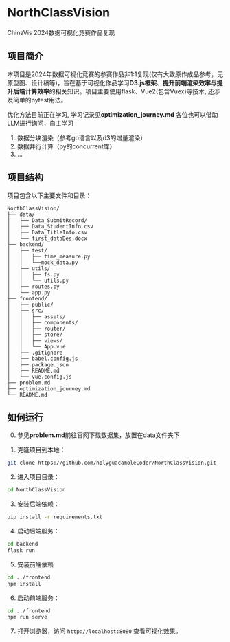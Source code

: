 # NorthClassVision

ChinaVis 2024数据可视化竞赛作品复现

## 项目简介

本项目是2024年数据可视化竞赛的参赛作品非1:1复现(仅有大致原作成品参考，无原型图、设计稿等)，旨在基于可视化作品学习**D3.js框架**、**提升前端渲染效率**与**提升后端计算效率**的相关知识。项目主要使用flask、Vue2(包含Vuex)等技术, 还涉及简单的pytest用法。

优化方法目前正在学习, 学习记录见**optimization_journey.md**
各位也可以借助LLM进行询问，自主学习

1. 数据分块渲染（参考go语言以及d3的增量渲染）
2. 数据并行计算（py的concurrent库）
3. ...

## 项目结构

项目包含以下主要文件和目录：

```
NorthClassVision/
├── data/
│   ├── Data_SubmitRecord/
│   ├── Data_StudentInfo.csv
│   ├── Data_TitleInfo.csv
│   └── first_dataDes.docx
├── backend/
│   ├── test/
│   │   ├── time_measure.py
│   │   └──mock_data.py
│   ├── utils/
│   │   ├── fs.py
│   │   └── utils.py
│   ├── routes.py
│   └── app.py
├── frontend/
│   ├── public/
│   ├── src/
│   │   ├── assets/
│   │   ├── components/
│   │   ├── router/
│   │   ├── store/
│   │   ├── views/
│   │   └── App.vue
│   ├── .gitignore
│   ├── babel.config.js
│   ├── package.json
│   ├── README.md
│   └── vue.config.js
├── problem.md
├── optimization_journey.md
└── README.md
```

## 如何运行

0. 参见**problem.md**前往官网下载数据集，放置在data文件夹下

1. 克隆项目到本地：

```bash
git clone https://github.com/holyguacamoleCoder/NorthClassVision.git
```

2. 进入项目目录：

```bash
cd NorthClassVision
```

3. 安装后端依赖：

```bash
pip install -r requirements.txt
```

4. 启动后端服务：

```bash
cd backend
flask run
```

5. 安装前端依赖

```bash
cd ../frontend
npm install
```

6. 启动前端服务：

```bash
cd ../frontend
npm run serve
```

7. 打开浏览器，访问 `http://localhost:8080` 查看可视化效果。
